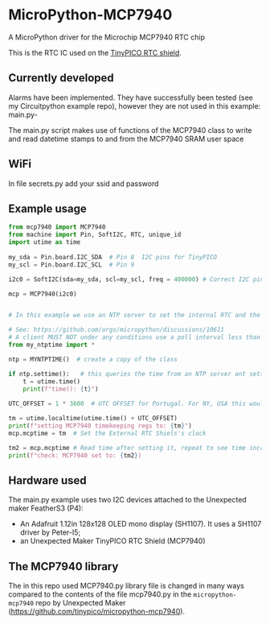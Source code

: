 # MicroPython-MCP7940
A MicroPython driver for the Microchip MCP7940 RTC chip

This is the RTC IC used on the [TinyPICO RTC shield](https://www.tinypico.com/add-ons).

## Currently developed
Alarms have been implemented. They have successfully been tested (see my Circuitpython example repo), however they are not used in this example: main.py-

The main.py script makes use of functions of the MCP7940 class to write and read datetime stamps to and from the MCP7940 SRAM user space

## WiFi
In file secrets.py add your ssid and password

## Example usage

```python
from mcp7940 import MCP7940
from machine import Pin, SoftI2C, RTC, unique_id 
import utime as time
 
my_sda = Pin.board.I2C_SDA  # Pin 8  I2C pins for TinyPICO
my_scl = Pin.board.I2C_SCL  # Pin 9

i2c0 = SoftI2C(sda=my_sda, scl=my_scl, freq = 400000) # Correct I2C pins for FeatherS3

mcp = MCP7940(i2c0)


# In this example we use an NTP server to set the internal RTC and the external RTC (MCP7940)

# See: https://github.com/orgs/micropython/discussions/10611
# A client MUST NOT under any conditions use a poll interval less than 15 seconds.
from my_ntptime import *

ntp = MYNTPTIME()  # create a copy of the class

if ntp.settime():   # this queries the time from an NTP server ant sets the builtin RTC 
    t = utime.time()
    print(f"time(): {t}")
    
UTC_OFFSET = 1 * 3600  # UTC OFFSET for Portugal. For NY, USA this would be: -4 * 3600

tm = utime.localtime(utime.time() + UTC_OFFSET)
print(f"setting MCP7940 timekeeping regs to: {tm}")
mcp.mcptime = tm  # Set the External RTC Shiels's clock

tm2 = mcp.mcptime # Read time after setting it, repeat to see time incrementing
print(f"check: MCP7940 set to: {tm2})

```

## Hardware used

The main.py example uses two I2C devices attached to the Unexpected maker FeatherS3 (P4):
- An Adafruit 1.12in 128x128 OLED mono display (SH1107). It uses a SH1107 driver by Peter-I5;
- an Unexpected Maker TinyPICO RTC Shield (MCP7940)

## The MCP7940 library

The in this repo used MCP7940.py library file is changed in many ways compared to the
contents of the file mcp7940.py in the ```micropython-mcp7940``` repo
by Unexpected Maker (https://github.com/tinypico/micropython-mcp7940).
